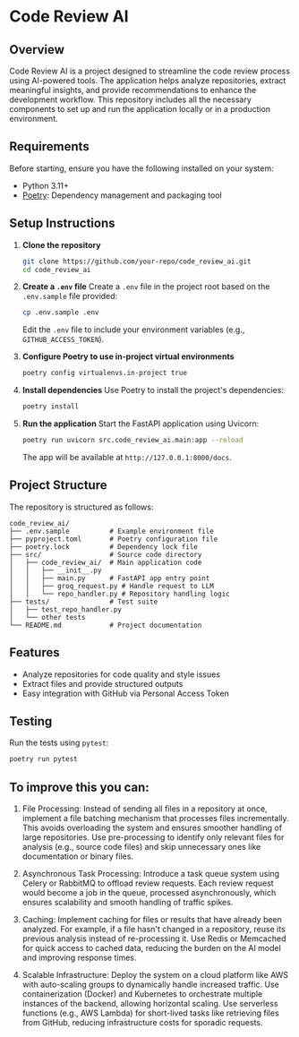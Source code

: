# Code Review AI

## Overview
Code Review AI is a project designed to streamline the code review process using AI-powered tools. The application helps analyze repositories, extract meaningful insights, and provide recommendations to enhance the development workflow. This repository includes all the necessary components to set up and run the application locally or in a production environment.

## Requirements
Before starting, ensure you have the following installed on your system:

- Python 3.11+
- [Poetry](https://python-poetry.org/): Dependency management and packaging tool

## Setup Instructions

1. **Clone the repository**
   ```bash
   git clone https://github.com/your-repo/code_review_ai.git
   cd code_review_ai
   ```

2. **Create a `.env` file**
   Create a `.env` file in the project root based on the `.env.sample` file provided:
   ```bash
   cp .env.sample .env
   ```
   Edit the `.env` file to include your environment variables (e.g., `GITHUB_ACCESS_TOKEN`).

3. **Configure Poetry to use in-project virtual environments**
   ```bash
   poetry config virtualenvs.in-project true
   ```

4. **Install dependencies**
   Use Poetry to install the project's dependencies:
   ```bash
   poetry install
   ```

5. **Run the application**
   Start the FastAPI application using Uvicorn:
   ```bash
   poetry run uvicorn src.code_review_ai.main:app --reload
   ```
   The app will be available at `http://127.0.0.1:8000/docs`.

## Project Structure
The repository is structured as follows:

```
code_review_ai/
├── .env.sample          # Example environment file
├── pyproject.toml       # Poetry configuration file
├── poetry.lock          # Dependency lock file
├── src/                 # Source code directory
│   ├── code_review_ai/  # Main application code
│   │   ├── __init__.py
│   │   ├── main.py      # FastAPI app entry point
│   │   ├── groq_request.py # Handle request to LLM
│   │   └── repo_handler.py # Repository handling logic
├── tests/               # Test suite
│   ├── test_repo_handler.py
│   └── other tests
└── README.md            # Project documentation
```

## Features
- Analyze repositories for code quality and style issues
- Extract files and provide structured outputs
- Easy integration with GitHub via Personal Access Token

## Testing
Run the tests using `pytest`:
```bash
poetry run pytest
```

## To improve this you can:

1. File Processing:
Instead of sending all files in a repository at once, implement a file batching mechanism that processes files incrementally. This avoids overloading the system and ensures smoother handling of large repositories.
Use pre-processing to identify only relevant files for analysis (e.g., source code files) and skip unnecessary ones like documentation or binary files.

2. Asynchronous Task Processing:
Introduce a task queue system using Celery or RabbitMQ to offload review requests. Each review request would become a job in the queue, processed asynchronously, which ensures scalability and smooth handling of traffic spikes.

3. Caching:
Implement caching for files or results that have already been analyzed. For example, if a file hasn't changed in a repository, reuse its previous analysis instead of re-processing it.
Use Redis or Memcached for quick access to cached data, reducing the burden on the AI model and improving response times.

4. Scalable Infrastructure:
Deploy the system on a cloud platform like AWS with auto-scaling groups to dynamically handle increased traffic. Use containerization (Docker) and Kubernetes to orchestrate multiple instances of the backend, allowing horizontal scaling.
Use serverless functions (e.g., AWS Lambda) for short-lived tasks like retrieving files from GitHub, reducing infrastructure costs for sporadic requests.
